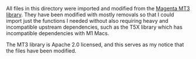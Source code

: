 All files in this directory were imported and modified from the [Magenta MT3 library](https://github.com/Magenta/mt3).
They have been modified with mostly removals so that I could import just the functions I needed without also requiring heavy
and incompatible upstream dependencies, such as the T5X library which has incompatible dependencies with M1 Macs.

The MT3 library is Apache 2.0 licensed, and this serves as my notice that the files have been modified.
